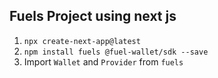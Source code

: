 ## Fuels Project using next js

1. `npx create-next-app@latest`
2. `npm install fuels @fuel-wallet/sdk --save`
3. Import `Wallet` and `Provider` from `fuels`